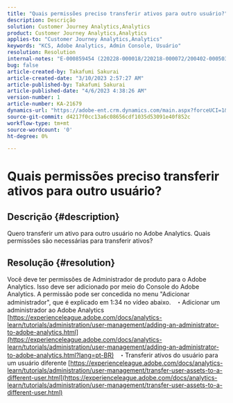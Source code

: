 ```yaml
---
title: "Quais permissões preciso transferir ativos para outro usuário?"
description: Descrição
solution: Customer Journey Analytics,Analytics
product: Customer Journey Analytics,Analytics
applies-to: "Customer Journey Analytics,Analytics"
keywords: "KCS, Adobe Analytics, Admin Console, Usuário"
resolution: Resolution
internal-notes: "E-000859454 (220228-000018/220218-000072/200402-000503)"
bug: false
article-created-by: Takafumi Sakurai
article-created-date: "3/10/2023 2:57:27 AM"
article-published-by: Takafumi Sakurai
article-published-date: "4/6/2023 4:38:26 AM"
version-number: 1
article-number: KA-21679
dynamics-url: "https://adobe-ent.crm.dynamics.com/main.aspx?forceUCI=1&pagetype=entityrecord&etn=knowledgearticle&id=ea673245-efbe-ed11-83ff-6045bd006b3d"
source-git-commit: d4217f0cc13a6c08656cdf1035d53091e40f852c
workflow-type: tm+mt
source-wordcount: '0'
ht-degree: 0%

---
```


# Quais permissões preciso transferir ativos para outro usuário?

## Descrição {#description}

Quero transferir um ativo para outro usuário no Adobe Analytics. Quais permissões são necessárias para transferir ativos?

## Resolução {#resolution}


Você deve ter permissões de Administrador de produto para o Adobe Analytics. Isso deve ser adicionado por meio do Console do Adobe Analytics. A permissão pode ser concedida no menu &quot;Adicionar administrador&quot;, que é explicado em 1:34 no vídeo abaixo.
 
・Adicionar um administrador ao Adobe Analytics
[https://experienceleague.adobe.com/docs/analytics-learn/tutorials/administration/user-management/adding-an-administrator-to-adobe-analytics.html](https://experienceleague.adobe.com/docs/analytics-learn/tutorials/administration/user-management/adding-an-administrator-to-adobe-analytics.html?lang=pt-BR)
 
・Transferir ativos do usuário para um usuário diferente
[https://experienceleague.adobe.com/docs/analytics-learn/tutorials/administration/user-management/transfer-user-assets-to-a-different-user.html](https://experienceleague.adobe.com/docs/analytics-learn/tutorials/administration/user-management/transfer-user-assets-to-a-different-user.html)
